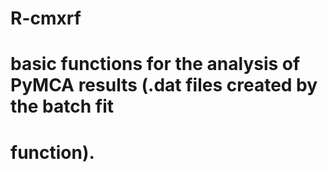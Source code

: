# R-cmxrf
#
# basic functions for the analysis of PyMCA results (.dat files created by the batch fit 
# function).
 